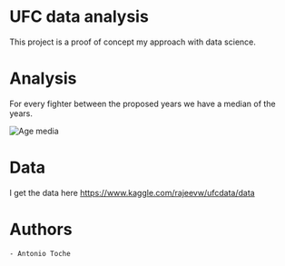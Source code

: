 # UFC data analysis

This project is a proof of concept my approach with data science. 


# Analysis

For every fighter between the proposed years we have a median of the years.

![Age media]("./avrAge.png")


# Data 

I get the data here https://www.kaggle.com/rajeevw/ufcdata/data

# Authors
    - Antonio Toche
